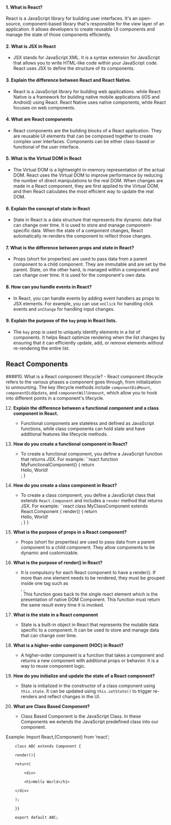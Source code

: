 
#### 1.  What is React?
   React is a JavaScript library for building user interfaces.  It's an open-source, component-based library that's responsible for the view layer of an application. It allows developers to create reusable UI components and manage the state of those components efficiently.

#### 2. **What is JSX in React**
   - JSX stands for JavaScript XML. It is a syntax extension for JavaScript that allows you to write HTML-like code within your JavaScript code. React uses JSX to define the structure of its components.   
          
#### 3. **Explain the difference between React and React Native.**
   - React is a JavaScript library for building web applications. while React Native is a framework for building native mobile applications (iOS and Android) using React. React Native uses native components, while React focuses on web components.

#### 4. **What are React components**
   - React components are the building blocks of a React application. They are reusable UI elements that can be composed together to create complex user interfaces. Components can be either class-based or functional of the user interface.

#### 5. **What is the Virtual DOM in React**
   - The Virtual DOM is a lightweight in-memory representation of the actual DOM. React uses the Virtual DOM to improve performance by reducing the number of direct manipulations to the real DOM. When changes are made in a React component, they are first applied to the Virtual DOM, and then React calculates the most efficient way to update the real DOM.

#### 6. **Explain the concept of state in React**
   - State in React is a data structure that represents the dynamic data that can change over time. It is used to store and manage component-specific data. When the state of a component changes, React automatically re-renders the component to reflect those changes.

#### 7. **What is the difference between props and state in React?**
   - Props (short for properties) are used to pass data from a parent component to a child component. They are immutable and are set by the parent. State, on the other hand, is managed within a component and can change over time. It is used for the component's own data.

#### 8. **How can you handle events in React?**
   - In React, you can handle events by adding event handlers as props to JSX elements. For example, you can use `onClick` for handling click events and `onChange` for handling input changes.

#### 9. **Explain the purpose of the `key` prop in React lists.**
   - The `key` prop is used to uniquely identify elements in a list of components. It helps React optimize rendering when the list changes by ensuring that it can efficiently update, add, or remove elements without re-rendering the entire list.

## React Components ##

####10. What is a React component lifecycle?
    - React component lifecycle refers to the various phases a component goes through, from initialization to unmounting. The key lifecycle methods include `componentDidMount`, `componentDidUpdate`, and `componentWillUnmount`, which allow you to hook into different points in a component's lifecycle.

12. **Explain the difference between a functional component and a class component in React.**
    - Functional components are stateless and defined as JavaScript functions, while class components can hold state and have additional features like lifecycle methods.

11. **How do you create a functional component in React?**
    - To create a functional component, you define a JavaScript function that returns JSX. For example:
    ``react
        function MyFunctionalComponent() {
            return <div>Hello, World!</div>;
        }

12. **How do you create a class component in React?**
    - To create a class component, you define a JavaScript class that extends `React.Component` and includes a `render` method that returns JSX. For example:
    ``react
    class MyClassComponent extends React.Component {
    render() {
        return <div>Hello, World!</div>;
        }
    }

13. **What is the purpose of props in a React component?**
    - Props (short for properties) are used to pass data from a parent component to a child component. They allow components to be dynamic and customizable.
      
14. **What is the purpose of render() in React?**
    - It is compulsory for each React component to have a render(). If more than one element needs to be rendered, they must be grouped inside one tag such as <form>, <group>,<div>.           This function goes back to the single react element which is the presentation of native DOM Component. This function must return the same result every time it is invoked.

15. **What is the state in a React component**
    - State is a built-in object in React that represents the mutable data specific to a component. It can be used to store and manage data that can change over time.

16. **What is a higher-order component (HOC) in React?**
    - A higher-order component is a function that takes a component and returns a new component with additional props or behavior. It is a way to reuse component logic.

17. **How do you initialize and update the state of a React component?**
    - State is initialized in the constructor of a class component using `this.state`. It can be updated using `this.setState()` to trigger re-renders and reflect changes in the UI.

18. **What are Class Based Component?**
    - Class Based Component is the JavaScript Class. In these Components we extends the JavaScript predefined class into our component.

   Example:
        Import React,{Component} from ‘react’;

        class ABC extends Component {

        render(){

        return(

            <div>

            <h1>Hello World</h1>

        </div>

        );

        }}

        export default ABC;       

